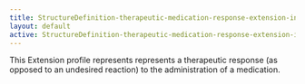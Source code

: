 ```yaml
---
title: StructureDefinition-therapeutic-medication-response-extension-intro
layout: default
active: StructureDefinition-therapeutic-medication-response-extension-intro
---
```


This Extension profile represents represents a therapeutic response (as opposed to an undesired reaction) to the administration of a medication.